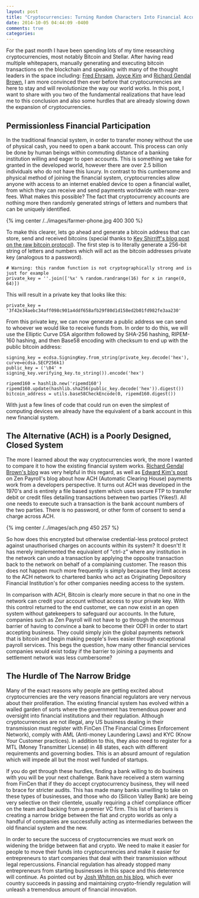 ```yaml
---
layout: post
title: "Cryptocurrencies: Turning Random Characters Into Financial Accounts"
date: 2014-10-05 04:44:09 -0400
comments: true
categories: 
---
```


For the past month I have been spending lots of my time researching cryptocurrencies, most notably Bitcoin and Stellar. After having read multiple whitepapers, manually generating and executing bitcoin transactions on the blockchain and speaking with many of the thought leaders in the space including: [Fred Ehrsam](http://www.coinbase.com/about), [Joyce Kim](https://www.stellar.org/about/) and [Richard Gendal Brown](http://gendal.wordpress.com/about/), I am more convinced then ever before that cryptocurrencies are here to stay and will revolutionize the way our world works. In this post, I want to share with you two of the fundamental realizations that have lead me to this conclusion and also some hurdles that are already slowing down the expansion of cryptocurrencies.

## Permissionless Financial Participation

In the traditional financial system, in order to transfer money without the use of physical cash, you need to open a bank account. <!--more--> This process can only be done by human beings within commuting distance of a banking institution willing and eager to open accounts. This is something we take for granted in the developed world, however there are over 2.5 billion individuals who do not have this luxury. In contrast to this cumbersome and physical method of joining the financial system, cryptocurrencies allow anyone with access to an internet enabled device to open a financial wallet, from which they can receive and send payments worldwide with near-zero fees. What makes this possible? The fact that cryptocurrency accounts are nothing more then randomly generated strings of letters and numbers that can be uniquely identified. 

{% img center /../images/farmer-phone.jpg 400 300 %}

To make this clearer, lets go ahead and generate a bitcoin address that can store, send and received bitcoins (special thanks to [Key Shirriff's blog post on the raw bitcoin protocol](http://www.righto.com/2014/02/bitcoins-hard-way-using-raw-bitcoin.html)). The first step is to literally generate a 256-bit string of letters and numbers which will act as the bitcoin addresses private key (analogous to a password). 

	# Warning: this random function is not cryptographically strong and is just for example
	private_key = ''.join(['%x' % random.randrange(16) for x in range(0, 64)])

This will result in a private key that looks like this:

	private_key = '3f42e34aebc34aff098c901a4ddf658afb29f80d1d158ed2b01fd982fe3aa230'

From this private key, we can now generate a public address we can send to whoever we would like to receive funds from. In order to do this, we will use the Elliptic Curve DSA algorithm followed by SHA-256 hashing, RIPEM-160 hashing, and then Base58 encoding with checksum to end up with the public bitcoin address:

	signing_key = ecdsa.SigningKey.from_string(private_key.decode('hex'), curve=ecdsa.SECP256k1)
	public_key = ('\04' + signing_key.verifying_key.to_string()).encode('hex')
	
	ripemd160 = hashlib.new('ripemd160')
	ripemd160.update(hashlib.sha256(public_key.decode('hex')).digest())
	bitcoin_address = utils.base58CheckEncode(0, ripemd160.digest())
	
With just a few lines of code that could run on even the simplest of computing devices we already have the equivalent of a bank account in this new financial system. 

## The Alternative (ACH) is a Poorly Designed, Closed System

The more I learned about the way cryptocurrencies work, the more I wanted to compare it to how the existing financial system works. [Richard Gendal Brown's blog](http://gendal.wordpress.com/) was very helpful in this regard, as well as [Edward Kim's post](http://engineering.zenpayroll.com/how-ach-works-a-developer-perspective-part-1/) on Zen Payroll's blog about how ACH (Automatic Clearing House) payments work from a developers perspective. It turns out ACH was developed in the 1970's and is entirely a file based system which uses secure FTP to transfer debit or credit files detailing transactions between two parties (Yikes!). All one needs to execute such a transaction is the bank account numbers of the two parties. There is no password, or other form of consent to send a charge across ACH.

{% img center /../images/ach.png 450 257 %}

So how does this encrypted but otherwise credential-less protocol protect against unauthorised charges on accounts within its system? It doesn't! It has merely implemented the equivalent of "ctrl-z" where any institution in the network can undo a transaction by applying the opposite transaction back to the network on behalf of a complaining customer. The reason this does not happen much more frequently is simply because they limit access to the ACH network to chartered banks who act as Originating Depository Financial Institution's for other companies needing access to the system. 

In comparison with ACH, Bitcoin is clearly more secure in that no one in the network can credit your account without access to your private key. With this control returned to the end customer, we can now exist in an open system without gatekeepers to safeguard our accounts. In the future, companies such as Zen Payroll will not have to go through the enormous barrier of having to convince a bank to become their ODFI in order to start accepting business. They could simply join the global payments network that is bitcoin and begin making people's lives easier through exceptional payroll services. This begs the question, how many other financial services companies would exist today if the barrier to joining a payments and settlement network was less cumbersome?

## The Hurdle of The Narrow Bridge

Many of the exact reasons why people are getting excited about cryptocurrencies are the very reasons financial regulators are very nervous about their proliferation. The existing financial system has evolved within a walled garden of sorts where the government has tremendous power and oversight into financial institutions and their regulation. Although cryptocurrencies are not illegal, any US business dealing in their transmission must register with FinCen (The Financial Crimes Enforcement Network), comply with AML (Anti-money Laundering Laws) and KYC (Know Your Customer practices). In addition to this, they also need to register for a MTL (Money Transmitter License) in 48 states, each with different requirements and governing bodies. This is an absurd amount of regulation which will impede all but the most well funded of startups. 

If you do get through these hurdles, finding a bank willing to do business with you will be your next challenge. Bank have received a stern warning from FinCen that if they do accept cryptocurrency business, they will need to brace for stricter audits. This has made many banks unwilling to take on these types of businesses, and those who do (Silicon Valley Bank) are being very selective on their clientele, usually requiring a chief compliance officer on the team and backing from a premier VC firm. This list of barriers is creating a narrow bridge between the fiat and crypto worlds as only a handful of companies are successfully acting as intermediaries between the old financial system and the new. 

In order to secure the success of cryptocurrencies we must work on widening the bridge between fiat and crypto. We need to make it easier for people to move their funds into cryptocurrencies and make it easier for entrepreneurs to start companies that deal with their transmission without legal repercussions. Financial regulation has already stopped many entrepreneurs from starting businesses in this space and this deterrence will continue. As pointed out by [Josh Whiton on his blog](http://joshwhiton.com/startups/the-next-silicon-valley/), which ever country succeeds in passing and maintaining crypto-friendly regulation will unleash a tremendous amount of financial innovation.




